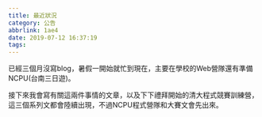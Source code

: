```yaml
---
title: 最近狀況
category: 公告
abbrlink: 1ae4
date: 2019-07-12 16:37:19
tags:
---
```

已經三個月沒寫blog，暑假一開始就忙到現在，主要在學校的Web營隊還有準備NCPU(台南三日遊)。
<!-- more -->
接下來我會寫有關這兩件事情的文章，以及下下禮拜開始的清大程式競賽訓練營，這三個系列文都會陸續出現，不過NCPU程式營隊和大賽文會先出來。
